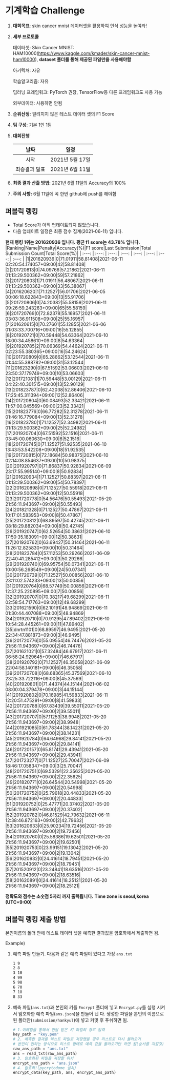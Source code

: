 # **기계학습 Challenge**
1. **대회목표**: skin cancer mnist 데이터셋을 활용하여 인식 성능을 높여라!

2. **세부 프로토콜**

   데이터셋: Skin Cancer MNIST: HAM10000(https://www.kaggle.com/kmader/skin-cancer-mnist-ham10000), 
           **dataset 폴더를 통해 제공된 파일만을 사용해야함**

   아키텍쳐: 자유

   학습알고리즘: 자유

   딥러닝 프레임워크: PyTorch 권장, TensorFlow등 다른 프레임워크도 사용 가능

   외부데이터: 사용하면 안됨

3. **순위산정:** 알려지지 않은 테스트 데이터 셋의 F1 Score

4. **팀 구성**: 기본 1인 1팀

5. **대회진행**

   |     날짜      |      일정       |
   | :-----------: | :-------------: |
   |     시작      | 2021년 5월 17일 |
   | 최종결과 발표 | 2021년 6월 11일  |

6. **최종 결과 산출 방법:** 2021년 6월 11일의 Accuracy의 100%

7. **주의 사항:** 6월 11일에 꼭 한번 github에 push를 해야함


## 퍼블릭 랭킹

  
- Total Score가 아직 업데이트되지 않았습니다. 
 - 다음 업데이트 일정은 최종 점수 집계(2021-06-11) 입니다.
  
**현재 랭킹 1위는 201620936 입니다. 평균 f1 score는 43.78% 입니다.**
|Ranking|Name|Penalty|Accuracy(%)|F1 score|Last Submission|Total Submission Count|Total Score(%)|
| :---: | :---: | :---: | :---: | :---: | :---: | :---: | :---: |
|1|201620936|0|71.01911|58.81408|2021-06-11 02:20:54.174057+09:00|42|58.81408|
|2|201720813|0|74.09766|57.21862|2021-06-11 01:13:29.500362+09:00|59|57.21862|
|3|201720803|1|71.01911|56.48067|2021-06-11 01:13:29.500362+09:00|33|56.38067|
|4|201620620|1|71.12527|56.01706|2021-06-05 00:06:18.622843+09:00|13|55.91706|
|5|201720806|0|74.20382|55.58159|2021-06-11 09:26:59.243263+09:00|65|55.58159|
|6|201720769|0|72.82378|55.16957|2021-06-11 03:03:36.911508+09:00|25|55.16957|
|7|201620615|0|70.27601|55.12855|2021-06-06 01:03:33.700716+09:00|16|55.12855|
|8|201920721|0|70.59448|54.63364|2021-06-10 18:00:34.458610+09:00|8|54.63364|
|9|201920785|2|70.06369|54.44624|2021-06-11 02:23:55.380365+09:00|16|54.24624|
|10|201720809|0|65.28662|53.12544|2021-06-11 01:44:55.388782+09:00|31|53.12544|
|11|201623290|0|67.51592|53.06603|2021-06-10 23:50:37.179749+09:00|10|53.06603|
|12|201721081|1|70.59448|53.00129|2021-06-11 04:22:40.301515+09:00|13|52.90129|
|13|201823787|0|62.42038|52.86406|2021-06-10 17:25:45.311394+09:00|12|52.86406|
|14|201720804|0|60.08493|52.33421|2021-06-11 11:57:00.045569+09:00|23|52.33421|
|15|201823776|0|66.77282|52.31278|2021-06-11 01:46:16.779084+09:00|13|52.31278|
|16|201823780|1|71.12527|52.34982|2021-06-11 01:13:29.500362+09:00|25|52.24982|
|17|201920704|0|67.51592|52.1516|2021-06-11 03:45:00.060630+09:00|6|52.1516|
|18|201720745|0|71.12527|51.92535|2021-06-10 13:43:53.542208+09:00|18|51.92535|
|19|201720815|0|72.18684|50.98375|2021-06-10 02:14:08.854637+09:00|10|50.98375|
|20|201920797|0|71.86837|50.92834|2021-06-09 23:17:55.995140+09:00|8|50.92834|
|21|201620934|1|71.12527|50.88397|2021-06-11 01:13:29.500362+09:00|54|50.78397|
|22|201620898|0|71.12527|50.55918|2021-06-11 01:13:29.500362+09:00|12|50.55918|
|23|201720778|0|54.56476|50.55493|2021-05-20 21:56:11.943697+09:00|2|50.55493|
|24|201821328|0|71.12527|50.47867|2021-06-11 10:17:01.583953+09:00|8|50.47867|
|25|201720812|0|68.89597|50.42745|2021-06-11 08:18:29.882034+09:00|8|50.42745|
|26|201920747|0|62.52654|50.38631|2021-06-10 17:50:35.183091+09:00|12|50.38631|
|27|201920762|0|63.69427|50.31464|2021-06-11 11:26:12.825830+09:00|10|50.31464|
|28|201823784|0|57.11253|50.29266|2021-06-09 22:40:41.285412+09:00|3|50.29266|
|29|201920740|0|69.95754|50.07341|2021-06-11 10:00:56.268549+09:00|24|50.07341|
|30|201720739|0|71.12527|50.00856|2021-06-10 23:11:02.574233+09:00|13|50.00856|
|31|201920764|0|68.57749|50.00856|2021-06-11 12:37:25.220895+09:00|7|50.00856|
|32|201920707|0|70.38217|49.68299|2021-06-11 02:58:54.717763+09:00|12|49.68299|
|33|201621590|0|62.10191|48.94869|2021-06-11 01:30:44.407088+09:00|5|48.94869|
|34|201920710|0|70.91295|47.89402|2021-06-10 10:54:28.445261+09:00|11|47.89402|
|35|dnrtn1101|0|68.89597|46.9495|2021-05-20 22:34:47.881873+09:00|3|46.9495|
|36|201720776|0|55.09554|46.74476|2021-05-20 21:56:11.943697+09:00|2|46.74476|
|37|201621021|0|57.32484|46.67917|2021-06-11 06:58:24.929645+09:00|7|46.67917|
|38|201920792|0|71.12527|46.35058|2021-06-09 22:04:58.140181+09:00|6|46.35058|
|39|201720708|0|68.68365|45.37569|2021-06-10 23:25:33.722116+09:00|8|45.37569|
|40|201920801|0|71.44374|44.15144|2021-06-02 08:00:04.379478+09:00|3|44.15144|
|41|201920802|0|70.16985|41.59833|2021-06-11 12:20:51.475291+09:00|8|41.59833|
|42|201720788|0|67.83439|39.55011|2021-05-20 21:56:11.943697+09:00|2|39.55011|
|43|201720707|0|57.11253|38.9948|2021-05-20 21:56:11.943697+09:00|2|38.9948|
|44|201921085|0|61.78344|38.14231|2021-05-20 21:56:11.943697+09:00|2|38.14231|
|45|201920784|0|64.64968|29.84141|2021-05-20 21:56:11.943697+09:00|2|29.84141|
|46|201720157|0|65.81741|29.43941|2021-05-20 21:56:11.943697+09:00|2|29.43941|
|47|201723277|0|71.12527|25.70047|2021-06-09 18:46:17.058347+09:00|3|25.70047|
|48|201720751|0|69.53291|22.35625|2021-05-20 21:56:11.943697+09:00|2|22.35625|
|49|201820771|0|26.64544|20.54998|2021-05-20 21:56:11.943697+09:00|2|20.54998|
|50|201720752|0|25.79618|20.44833|2021-05-20 21:56:11.943697+09:00|2|20.44833|
|51|201920752|0|25.47771|20.37402|2021-05-20 21:56:11.943697+09:00|2|20.37402|
|52|201920782|0|46.81529|42.79632|2021-06-11 12:38:46.872163+09:00|2|42.79632|
|53|201620633|0|25.90234|19.72456|2021-05-20 21:56:11.943697+09:00|2|19.72456|
|54|201920760|0|25.58386|19.62501|2021-05-20 21:56:11.943697+09:00|2|19.62501|
|55|201920753|0|23.99151|19.13042|2021-05-20 21:56:11.943697+09:00|2|19.13042|
|56|201620932|0|24.41614|18.79451|2021-05-20 21:56:11.943697+09:00|2|18.79451|
|57|201520912|0|23.24841|18.63516|2021-05-20 21:56:11.943697+09:00|2|18.63516|
|58|201620891|0|24.41614|18.25121|2021-05-20 21:56:11.943697+09:00|2|18.25121|


**정확도와 점수는 소숫점 5자리 까지 출력됩니다.**
**Time zone is seoul,korea (UTC+9:00)**
## 퍼블릭 랭킹 제출 방법

본인이름의 폴더 안에 테스트 데이터 셋을 예측한 결과값을 암호화해서 제출하면 됨.

Example) 

1. 예측 파일 만들기. 다음과 같은 예측 파일이 있다고 가정 `ans.txt`

   ```tex
   1 9
   2 8
   3 10
   4 99
   5 98
   6 70
   7 18
   8 33
   ```

2. 예측 파일(`ans.txt`)과 본인의 키를 `Encrypt` 폴더에 넣고 `Encrypt.py`를 실행 시켜서 암호화한 예측 파일(`ans.json`)을 만들어 낸 다. 생성한 파일을 본인의 이름으로 된 폴더안(`submission/hankyul`)에 넣고 커밋 후 푸쉬하면 됨.

   ```python
   # 1.이메일을 통해서 전달 받은 키 파일의 경로 입력
   key_path = "key.pem"
   # 2. 예측한 결과를 텍스트 파일로 저장했을 경우 리스트로 다시 불러오기
   # 본인이 원하는 방식으로 리스트 형태로 예측 값을 불러오기만 하면 됨(순서를 지킬것)
   raw_ans_path = "ans.txt"
   ans = read_txt(raw_ans_path)
   # 3. 암호화된 파일을 저장할 위치
   encrypt_ans_path = "ans.json"
   # 4. 암호화!(pycrytodome 설치)
   encrypt_data(key_path, ans, encrypt_ans_path)
   ```




